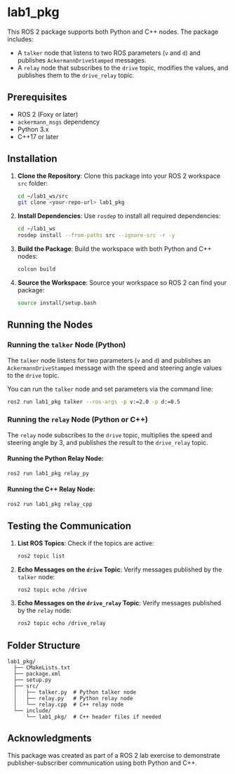 
# lab1_pkg

This ROS 2 package supports both Python and C++ nodes. The package includes:
- A `talker` node that listens to two ROS parameters (`v` and `d`) and publishes `AckermannDriveStamped` messages.
- A `relay` node that subscribes to the `drive` topic, modifies the values, and publishes them to the `drive_relay` topic.

## Prerequisites

- ROS 2 (Foxy or later)
- `ackermann_msgs` dependency
- Python 3.x
- C++17 or later

## Installation

1. **Clone the Repository**:
   Clone this package into your ROS 2 workspace `src` folder:
   ```bash
   cd ~/lab1_ws/src
   git clone <your-repo-url> lab1_pkg
   ```

2. **Install Dependencies**:
   Use `rosdep` to install all required dependencies:
   ```bash
   cd ~/lab1_ws
   rosdep install --from-paths src --ignore-src -r -y
   ```

3. **Build the Package**:
   Build the workspace with both Python and C++ nodes:
   ```bash
   colcon build
   ```

4. **Source the Workspace**:
   Source your workspace so ROS 2 can find your package:
   ```bash
   source install/setup.bash
   ```

## Running the Nodes

### Running the `talker` Node (Python)

The `talker` node listens for two parameters (`v` and `d`) and publishes an `AckermannDriveStamped` message with the speed and steering angle values to the `drive` topic.

You can run the `talker` node and set parameters via the command line:

```bash
ros2 run lab1_pkg talker --ros-args -p v:=2.0 -p d:=0.5
```

### Running the `relay` Node (Python or C++)

The `relay` node subscribes to the `drive` topic, multiplies the speed and steering angle by 3, and publishes the result to the `drive_relay` topic.

#### Running the Python Relay Node:
```bash
ros2 run lab1_pkg relay_py
```

#### Running the C++ Relay Node:
```bash
ros2 run lab1_pkg relay_cpp
```

## Testing the Communication

1. **List ROS Topics**:
   Check if the topics are active:
   ```bash
   ros2 topic list
   ```

2. **Echo Messages on the `drive` Topic**:
   Verify messages published by the `talker` node:
   ```bash
   ros2 topic echo /drive
   ```

3. **Echo Messages on the `drive_relay` Topic**:
   Verify messages published by the `relay` node:
   ```bash
   ros2 topic echo /drive_relay
   ```

## Folder Structure

```
lab1_pkg/
  ├── CMakeLists.txt
  ├── package.xml
  ├── setup.py
  ├── src/
  │   ├── talker.py  # Python talker node
  │   ├── relay.py   # Python relay node
  │   └── relay.cpp  # C++ relay node
  └── include/
      └── lab1_pkg/  # C++ header files if needed
```

## Acknowledgments

This package was created as part of a ROS 2 lab exercise to demonstrate publisher-subscriber communication using both Python and C++.
